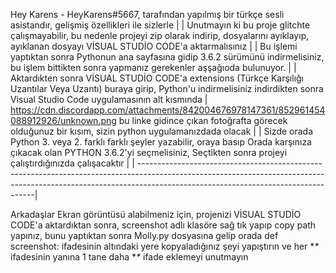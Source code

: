 Hey Karens - HeyKarens#5667, tarafından yapılmış bir türkçe sesli asistandır, gelişmiş özellikleri ile sizlerle | |
Unutmayın ki bu proje glitchte çalışmayabilir, bu nedenle projeyi zip olarak indirip, dosyalarını ayıklayıp, ayıklanan dosyayı VİSUAL STUDİO CODE'a aktarmalısınız | |
Bu işlemi yaptıktan sonra Pythonun ana sayfasına gidip 3.6.2 sürümünü indirmelisiniz, bu işlem bittikten sonra yapmanız gerekenler aşşağıoda bulunuyor. | |
Aktardıkten sonra VİSUAL STUDİO CODE'a extensions (Türkçe Karşılığı Uzantılar Veya Uzantı) buraya girip, Python'u indirmelisiniz indirdikten sonra Visual Studio Code uygulamasının alt kısmında | https://cdn.discordapp.com/attachments/842004676978147361/852961454088912926/unknown.png bu linke gidince çıkan fotoğrafta görecek olduğunuz bir kısım, sizin python uygulamanızdada olacak | |
Sizde orada Python 3. veya 2. farklı farklı şeyler yazabilir, oraya basıp Orada karşınıza çıkacak olan PYTHON 3.6.2'yi seçmelisiniz, Seçtikten sonra projeyi çalıştırdığınızda çalışacaktır | | ----------------------------------------------------------------------------------------------------------------------------------------------------------------------------------------------------------------|

Arkadaşlar Ekran görüntüsü alabilmeniz için, projenizi VİSUAL STUDİO CODE'a aktardıktan sonra, screenshot adlı klasöre sağ tık yapıp copy path yapınız, bunu yaptıktan sonra 
Molly.py dosyasına gelip orada def screenshot: ifadesinin altındaki yere kopyaladığınız şeyi yapıştırın ve her **\** ifadesinin yanına 1 tane daha **\** ifade eklemeyi unutmayın
